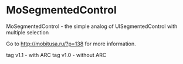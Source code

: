 MoSegmentedControl
==================

MoSegmentedControl - the simple analog of UISegmentedControl with multiple selection

Go to http://mobitusa.ru/?p=138 for more information.

tag v1.1 - with ARC
tag v1.0 - without ARC
